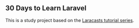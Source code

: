 ## 30 Days to Learn Laravel

This is a study project based on the [Laracasts tutorial series](https://laracasts.com/series/30-days-to-learn-laravel-11).
